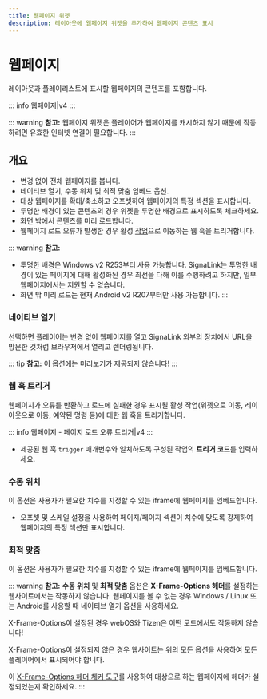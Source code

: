 ```yaml
---
title: 웹페이지 위젯
description: 레이아웃에 웹페이지 위젯을 추가하여 웹페이지 콘텐츠 표시
---
```


# 웹페이지

레이아웃과 플레이리스트에 표시할 웹페이지의 콘텐츠를 포함합니다.

::: info
웹페이지|v4
:::

::: warning
**참고:** 웹페이지 위젯은 플레이어가 웹페이지를 캐시하지 않기 때문에 작동하려면 유효한 인터넷 연결이 필요합니다.
:::

## 개요

- 변경 없이 전체 웹페이지를 봅니다.
- 네이티브 열기, 수동 위치 및 최적 맞춤 임베드 옵션.
- 대상 웹페이지를 확대/축소하고 오프셋하여 웹페이지의 특정 섹션을 표시합니다.
- 투명한 배경이 있는 콘텐츠의 경우 위젯을 투명한 배경으로 표시하도록 체크하세요.
- 화면 밖에서 콘텐츠를 미리 로드합니다.
- 웹페이지 로드 오류가 발생한 경우 활성 [작업](/layouts/interactive-actions)으로 이동하는 웹 훅을 트리거합니다.

::: warning
**참고:**
- 투명한 배경은 Windows v2 R253부터 사용 가능합니다. SignaLink는 투명한 배경이 있는 페이지에 대해 활성화된 경우 최선을 다해 이를 수행하려고 하지만, 일부 웹페이지에서는 지원할 수 없습니다.
- 화면 밖 미리 로드는 현재 Android v2 R207부터만 사용 가능합니다.
:::

### 네이티브 열기

선택하면 플레이어는 변경 없이 웹페이지를 열고 SignaLink 외부의 장치에서 URL을 방문한 것처럼 브라우저에서 열리고 렌더링됩니다.

::: tip
**참고:** 이 옵션에는 미리보기가 제공되지 않습니다!
:::

### 웹 훅 트리거

웹페이지가 오류를 반환하고 로드에 실패한 경우 표시될 활성 작업(위젯으로 이동, 레이아웃으로 이동, 예약된 명령 등)에 대한 웹 훅을 트리거합니다.

::: info
웹페이지 - 페이지 로드 오류 트리거|v4
:::

- 제공된 웹 훅 `trigger` 매개변수와 일치하도록 구성된 작업의 **트리거 코드**를 입력하세요.

### 수동 위치

이 옵션은 사용자가 필요한 치수를 지정할 수 있는 iframe에 웹페이지를 임베드합니다.

- 오프셋 및 스케일 설정을 사용하여 페이지/페이지 섹션이 치수에 맞도록 강제하여 웹페이지의 특정 섹션만 표시합니다.

### 최적 맞춤

이 옵션은 사용자가 필요한 치수를 지정할 수 있는 iframe에 웹페이지를 임베드합니다.

::: warning
**참고:** **수동 위치** 및 **최적 맞춤** 옵션은 **X-Frame-Options 헤더**를 설정하는 웹사이트에서는 작동하지 않습니다. 웹페이지를 볼 수 없는 경우 Windows / Linux 또는 Android를 사용할 때 네이티브 열기 옵션을 사용하세요.

X-Frame-Options이 설정된 경우 webOS와 Tizen은 어떤 모드에서도 작동하지 않습니다!

X-Frame-Options이 설정되지 않은 경우 웹사이트는 위의 모든 옵션을 사용하여 모든 플레이어에서 표시되어야 합니다.

이 [X-Frame-Options 헤더 체커 도구](https://geekflare.com/tools/x-frame-options-test)를 사용하여 대상으로 하는 웹페이지에 헤더가 설정되었는지 확인하세요.
::: 